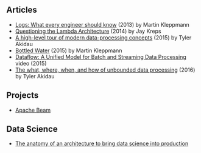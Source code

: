 ## Articles

* [Logs: What every engineer should know](https://engineering.linkedin.com/distributed-systems/log-what-every-software-engineer-should-know-about-real-time-datas-unifying) (2013) by Martin Kleppmann 
* [Questioning the Lambda Architecture](https://www.oreilly.com/ideas/questioning-the-lambda-architecture) (2014) by Jay Kreps 
* [A high-level tour of modern data-processing concepts](https://www.oreilly.com/ideas/the-world-beyond-batch-streaming-101)  (2015) by Tyler Akidau 
* [Bottled Water](https://martin.kleppmann.com/2015/04/23/bottled-water-real-time-postgresql-kafka.html) (2015) by Martin Kleppmann 
* [Dataflow: A Unified Model for Batch and Streaming Data Processing](https://www.youtube.com/watch?v=3UfZN59Nsk8) video (2015) 
* [The what, where, when, and how of unbounded data processing](https://www.oreilly.com/ideas/the-world-beyond-batch-streaming-102) (2016) by Tyler Akidau 

## Projects

* [Apache Beam](http://beam.incubator.apache.org/)

## Data Science

* [The anatomy of an architecture to bring data science into production](https://www.oreilly.com/ideas/what-is-hardcore-data-science-in-practice)
